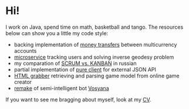 # Hi!

I work on Java, spend time on math, basketball and tango. The resources below can show you a little my code style:

- backing implementation of [money transfers](rtest) between multicurrency accounts
- [microservice](oftest) tracking users and solving inverse geodesy problem
- my comparation of [SCRUM vs. KANBAN](symbiomark/README.md#scrum-vs-kanban) in russian
- partial implementation of [pure client](../../../vazhno-api) for external JSON API
- [HTML grabber](../../../slone/tree/master/extractor) retrieving and parsing game model from online game creator
- [remake](../../../dorphl) of semi-intelligent bot [Vosyana](https://github.com/digal/vosyana)

If you want to see me bragging about myself, look at my [CV](https://linkedin.com/in/antivoland/en).
